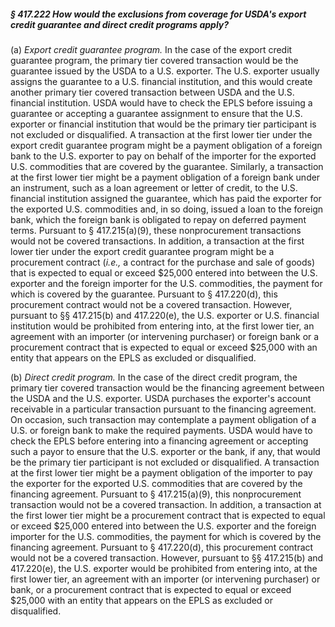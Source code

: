 ##### § 417.222 How would the exclusions from coverage for USDA's export credit guarantee and direct credit programs apply? #####

(a) *Export credit guarantee program.* In the case of the export credit guarantee program, the primary tier covered transaction would be the guarantee issued by the USDA to a U.S. exporter. The U.S. exporter usually assigns the guarantee to a U.S. financial institution, and this would create another primary tier covered transaction between USDA and the U.S. financial institution. USDA would have to check the EPLS before issuing a guarantee or accepting a guarantee assignment to ensure that the U.S. exporter or financial institution that would be the primary tier participant is not excluded or disqualified. A transaction at the first lower tier under the export credit guarantee program might be a payment obligation of a foreign bank to the U.S. exporter to pay on behalf of the importer for the exported U.S. commodities that are covered by the guarantee. Similarly, a transaction at the first lower tier might be a payment obligation of a foreign bank under an instrument, such as a loan agreement or letter of credit, to the U.S. financial institution assigned the guarantee, which has paid the exporter for the exported U.S. commodities and, in so doing, issued a loan to the foreign bank, which the foreign bank is obligated to repay on deferred payment terms. Pursuant to § 417.215(a)(9), these nonprocurement transactions would not be covered transactions. In addition, a transaction at the first lower tier under the export credit guarantee program might be a procurement contract (*i.e.,* a contract for the purchase and sale of goods) that is expected to equal or exceed $25,000 entered into between the U.S. exporter and the foreign importer for the U.S. commodities, the payment for which is covered by the guarantee. Pursuant to § 417.220(d), this procurement contract would not be a covered transaction. However, pursuant to §§ 417.215(b) and 417.220(e), the U.S. exporter or U.S. financial institution would be prohibited from entering into, at the first lower tier, an agreement with an importer (or intervening purchaser) or foreign bank or a procurement contract that is expected to equal or exceed $25,000 with an entity that appears on the EPLS as excluded or disqualified.

(b) *Direct credit program.* In the case of the direct credit program, the primary tier covered transaction would be the financing agreement between the USDA and the U.S. exporter. USDA purchases the exporter's account receivable in a particular transaction pursuant to the financing agreement. On occasion, such transaction may contemplate a payment obligation of a U.S. or foreign bank to make the required payments. USDA would have to check the EPLS before entering into a financing agreement or accepting such a payor to ensure that the U.S. exporter or the bank, if any, that would be the primary tier participant is not excluded or disqualified. A transaction at the first lower tier might be a payment obligation of the importer to pay the exporter for the exported U.S. commodities that are covered by the financing agreement. Pursuant to § 417.215(a)(9), this nonprocurement transaction would not be a covered transaction. In addition, a transaction at the first lower tier might be a procurement contract that is expected to equal or exceed $25,000 entered into between the U.S. exporter and the foreign importer for the U.S. commodities, the payment for which is covered by the financing agreement. Pursuant to § 417.220(d), this procurement contract would not be a covered transaction. However, pursuant to §§ 417.215(b) and 417.220(e), the U.S. exporter would be prohibited from entering into, at the first lower tier, an agreement with an importer (or intervening purchaser) or bank, or a procurement contract that is expected to equal or exceed $25,000 with an entity that appears on the EPLS as excluded or disqualified.